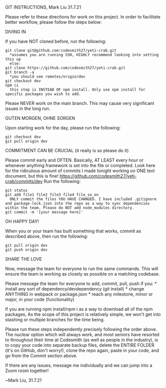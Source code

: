 GIT INSTRUCTIONS, Mark Liu 31.7.21

  Please refer to these directions for work on this project.
  In order to facilitate better workflow, please follow the steps below:



DIVING IN

  If you have NOT cloned before, run the following:
  
    git clone git@github.com:codesmith27/yeti-crab.git
      *assumes you are running SSH, HIGHLY recommend looking into setting this up
      else:
    git clone https://github.com/codesmith27/yeti-crab.git
    git branch -a
      *you should see remotes/origin/dev
    git checkout dev
    npm ci
      this step is INSTEAD OF npm install. Only use npm install for specific packages you wish to add.

  Please NEVER work on the main branch. This may cause very significant issues in the long run.



GUTEN MORGEN, OHNE SORGEN

  Upon starting work for the day, please run the following:
    
    git checkout dev
    git pull origin dev
    


COMMITMENT CAN BE CRUCIAL (it really is so please do it)

  Please commit early and OFTEN. Basically, AT LEAST every hour or whenever anything framework is set into the file or completed. Look here for the ridiculous amount of commits I made tonight working on ONE text document, but this is fine! https://github.com/codesmith27/yeti-crab/commits/dev
  Run the following:

    git status
    git add file1 file2 file3 file4 file_so_on
      ONLY commit the files YOU HAVE CHANGED. I have included .gitignore and package-lock.json into the repo as a way to sync dependencies within the team. Please do NOT add node_modules directory.
    git commit -m '[your message here]'


OH HAPPY DAY!

  When you or your team has built something that works, commit as described above, then run the following:
  
    git pull origin dev
    git push origin dev
  

SHARE THE LOVE

  Now, message the team for everyone to run the same commands. This will ensure the team is working as closely as possible on a matching codebase.

  Please message the team for everyone to add, commit, pull, push if you:
    * install any sort of dependency/devdependency (git install)
    * change ANYTHING in webpack or package.json
    * reach any milestone, minor or major, in your code (functionality)

  If you are running npm install/npm i as a way to download all of the npm packages, 
  As the scope of this project is relatively simple, we won't get into stashing or multiple branches for the time being.


Please run these steps independently precisely following the order above.
The nuclear option which will always work, and most seniors have resorted to throughout their time at Codesmith (as well as people in the industry), is to copy your code into separate backup files, delete the ENTIRE FOLDER (it's on GitHub, don't worry!), clone the repo again, paste in your code, and go from the Commit section above.



If there are any issues, message me individually and we can jump into a Zoom room together!

~Mark Liu, 31.7.21

